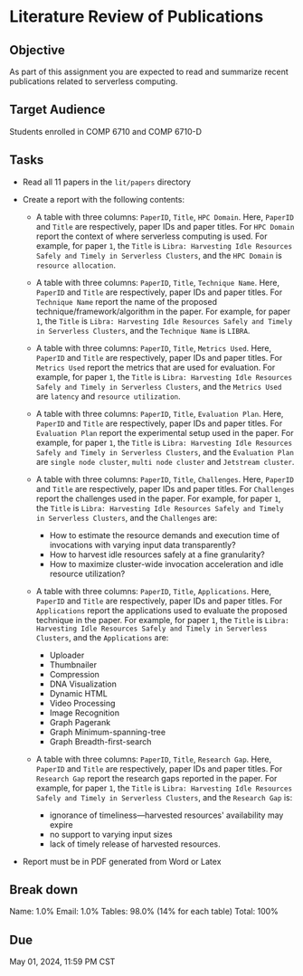 # Literature Review of Publications 

## Objective 

As part of this assignment you are expected to read and summarize recent publications related to serverless computing. 

## Target Audience 

Students enrolled in COMP 6710 and COMP 6710-D 

## Tasks 

- Read all 11 papers in the `lit/papers` directory
- Create a report with the following contents:
  
  - A table with three columns: `PaperID`, `Title`, `HPC Domain`. Here, `PaperID` and `Title` are respectively, paper IDs and paper titles. For `HPC Domain` report the context of where serverless computing is used. For example, for paper `1`, the `Title` is `Libra: Harvesting Idle Resources Safely and Timely in Serverless Clusters`, and the `HPC Domain` is `resource allocation`. 
  
  - A table with three columns: `PaperID`, `Title`, `Technique Name`. Here, `PaperID` and `Title` are respectively, paper IDs and paper titles. For `Technique Name` report the name of the proposed technique/framework/algorithm in the paper. For example, for paper `1`, the `Title` is `Libra: Harvesting Idle Resources Safely and Timely in Serverless Clusters`, and the `Technique Name` is `LIBRA`.   
  
  - A table with three columns: `PaperID`, `Title`, `Metrics Used`. Here, `PaperID` and `Title` are respectively, paper IDs and paper titles. For `Metrics Used` report the metrics that are used for evaluation. For example, for paper `1`, the `Title` is `Libra: Harvesting Idle Resources Safely and Timely in Serverless Clusters`, and the `Metrics Used` are `latency` and `resource utilization`.
  
  - A table with three columns: `PaperID`, `Title`, `Evaluation Plan`. Here, `PaperID` and `Title` are respectively, paper IDs and paper titles. For `Evaluation Plan` report the experimental setup used in the paper. For example, for paper `1`, the `Title` is `Libra: Harvesting Idle Resources Safely and Timely in Serverless Clusters`, and the `Evaluation Plan` are `single node cluster`, `multi node cluster` and `Jetstream cluster`.
  
  - A table with three columns: `PaperID`, `Title`, `Challenges`. Here, `PaperID` and `Title` are respectively, paper IDs and paper titles. For `Challenges` report the challenges used in the paper. For example, for paper `1`, the `Title` is `Libra: Harvesting Idle Resources Safely and Timely in Serverless Clusters`, and the `Challenges` are:
    - How to estimate the resource demands and execution time of invocations with varying input data transparently?
    - How to harvest idle resources safely at a fine granularity? 
    - How to maximize cluster-wide invocation acceleration and idle resource utilization?
  
  - A table with three columns: `PaperID`, `Title`, `Applications`. Here, `PaperID` and `Title` are respectively, paper IDs and paper titles. For `Applications` report the applications used to evaluate the proposed technique in the paper. For example, for paper `1`, the `Title` is `Libra: Harvesting Idle Resources Safely and Timely in Serverless Clusters`, and the `Applications` are:
    - Uploader
    - Thumbnailer 
    - Compression 
    - DNA Visualization 
    - Dynamic HTML 
    - Video Processing 
    - Image Recognition 
    - Graph Pagerank 
    - Graph Minimum-spanning-tree 
    - Graph Breadth-first-search
  
  - A table with three columns: `PaperID`, `Title`, `Research Gap`. Here, `PaperID` and `Title` are respectively, paper IDs and paper titles. For `Research Gap` report the research gaps reported in the paper. For example, for paper `1`, the `Title` is `Libra: Harvesting Idle Resources Safely and Timely in Serverless Clusters`, and the `Research Gap` is:
    - ignorance of timeliness—harvested resources' availability may expire 
    - no support to varying input sizes 
    - lack of timely release of harvested resources.

- Report must be in PDF generated from Word or Latex 


## Break down 

Name:   1.0%
Email:  1.0%
Tables: 98.0% (14% for each table)
Total:  100% 

## Due 

May 01, 2024, 11:59 PM CST 